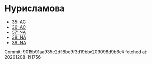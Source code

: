 # Нурисламова
- [35: AC](35.md)
- [36: AC](36.md)
- [37: NA](37.md)
- [38: NA](38.md)
- [39: NA](39.md)

Commit: 9015b91aa935e2d98be9f3d19bbe209098d9b6e4
 fetched at: 20201208-191756
